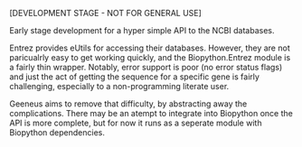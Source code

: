 [DEVELOPMENT STAGE - NOT FOR GENERAL USE]

Early stage development for a hyper simple API to the NCBI databases.

Entrez provides eUtils for accessing their databases. However, they are not paricualrly easy to get working quickly, and the Biopython.Entrez module is a fairly thin wrapper. Notably, error support is poor (no error status flags) and just the act of getting the sequence for a specific gene is fairly challenging, especially to a non-programming literate user.

Geeneus aims to remove that difficulty, by abstracting away the complications. There may be an atempt to integrate into Biopython once the API is more complete, but for now it runs as a seperate module with Biopython dependencies. 

